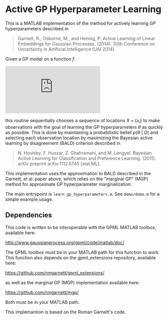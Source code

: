 Active GP Hyperparameter Learning
=================================

This is a MATLAB implementation of the method for actively learning GP
hyperparameters described in
> Garnett, R., Osborne, M., and Hennig, P. Active Learning of Linear
> Embeddings for Gaussian Processes. (2014). 30th Conference on
> Uncertainty in Artificial Intelligence (UAI 2014).

Given a GP model on a function *f*:

![p(f | \theta) = GP(f; mu(x; \theta), K(x, x'; \theta))][1]

this routine sequentially chooses a sequence of locations *X* =
{*x*<sub>*i*</sub>} to make observations with the goal of learning the
GP hyperparameters *&theta;* as quickly as possible. This is done by
maintaining a probabilistic belief *p*(*&theta;* | *D*) and selecting
each observation location by maximizing the Bayesian active learning
by disagreement (BALD) criterion described in

> N. Houlsby, F. Huszar, Z. Ghahramani, and M. Lengyel. Bayesian
> Active Learning for Classification and Preference
> Learning. (2011). arXiv preprint arXiv:1112.5745 [stat.ML].

This implementation uses the approximation to BALD described in the
Garnett, et al. paper above, which relies on the "marginal GP" (MGP)
method for approximate GP hyperparameter marginalization.

The main entrypoint is `learn_gp_hyperparameters.m`. See `demo/demo.m`
for a simple example usage.

Dependencies
------------

This code is written to be interoperable with the GPML MATLAB
toolbox, available here:

  http://www.gaussianprocess.org/gpml/code/matlab/doc/

The GPML toolbox must be in your MATLAB path for this function to
work. This function also depends on the gpml_extensions repository,
available here:

  https://github.com/rmgarnett/gpml_extensions/

as well as the marginal GP (MGP) implementation available here:

  https://github.com/rmgarnett/mgp/

Both must be in your MATLAB path. 


This implemantion is based on the Roman Garnett's code.

[1]: http://latex.codecogs.com/svg.latex?p(f%20%5Cmid%20%5Ctheta)%20%3D%20%5Cmathcal%7BGP%7D%5Cbigl(f%3B%20%5Cmu(x%3B%20%5Ctheta)%2C%20K(x%2C%20x%27%3B%20%5Ctheta)%5Cbigr)
